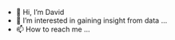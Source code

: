 - 👋 Hi, I’m David
- 👀 I’m interested in gaining insight from data ...
- 📫 How to reach me ...

<!---
dawud1414/dawud1414 is a ✨ special ✨ repository because its `README.md` (this file) appears on your GitHub profile.
You can click the Preview link to take a look at your changes.
--->

